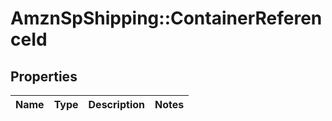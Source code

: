 # AmznSpShipping::ContainerReferenceId

## Properties
Name | Type | Description | Notes
------------ | ------------- | ------------- | -------------

